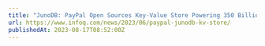 ```yaml
---
title: "JunoDB: PayPal Open Sources Key-Value Store Powering 350 Billion Daily Requests"
url: https://www.infoq.com/news/2023/06/paypal-junodb-kv-store/
publishedAt: 2023-08-17T08:52:00Z
---
```

